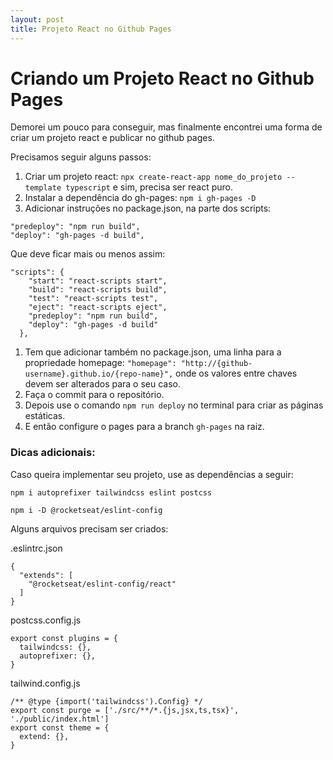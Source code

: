 ```yaml
---
layout: post
title: Projeto React no Github Pages
---
```


# Criando um Projeto React no Github Pages

Demorei um pouco para conseguir, mas finalmente encontrei uma forma de criar um projeto react e publicar no github pages.

Precisamos seguir alguns passos:

1. Criar um projeto react: `npx create-react-app nome_do_projeto --template typescript` e sim, precisa ser react puro.
2. Instalar a dependência do gh-pages: `npm i gh-pages -D`
3. Adicionar instruções no package.json, na parte dos scripts:
```
"predeploy": "npm run build",
"deploy": "gh-pages -d build",
```
Que deve ficar mais ou menos assim:
```
"scripts": {
    "start": "react-scripts start",
    "build": "react-scripts build",
    "test": "react-scripts test",
    "eject": "react-scripts eject",
    "predeploy": "npm run build",
    "deploy": "gh-pages -d build"
  },
```
1. Tem que adicionar também no package.json, uma linha para a propriedade homepage: `"homepage": "http://{github-username}.github.io/{repo-name}",` onde os valores entre chaves devem ser alterados para o seu caso.
2. Faça o commit para o repositório.
3. Depois use o comando `npm run deploy` no terminal para criar as páginas estáticas.
4. E então configure o pages para a branch `gh-pages` na raiz.

### Dicas adicionais:

Caso queira implementar seu projeto, use as dependências a seguir:

`npm i autoprefixer tailwindcss eslint postcss`

`npm i -D @rocketseat/eslint-config`

Alguns arquivos precisam ser criados:

.eslintrc.json
```
{
  "extends": [
    "@rocketseat/eslint-config/react"
  ]
}
```

postcss.config.js
```
export const plugins = {
  tailwindcss: {},
  autoprefixer: {},
}
```

tailwind.config.js
```
/** @type {import('tailwindcss').Config} */
export const purge = ['./src/**/*.{js,jsx,ts,tsx}', './public/index.html']
export const theme = {
  extend: {},
}

```
